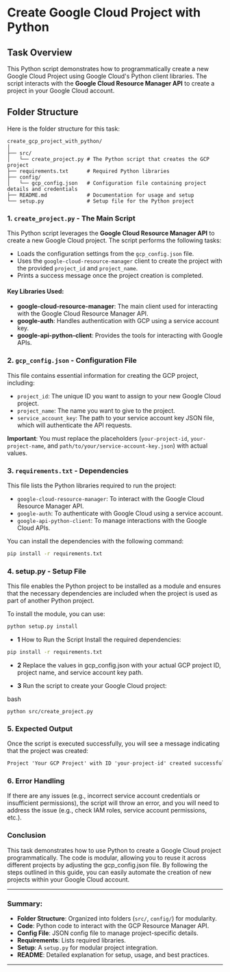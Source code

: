 # Create Google Cloud Project with Python

## Task Overview

This Python script demonstrates how to programmatically create a new Google Cloud Project using Google Cloud's Python client libraries. The script interacts with the **Google Cloud Resource Manager API** to create a project in your Google Cloud account.

## Folder Structure

Here is the folder structure for this task:

```
create_gcp_project_with_python/
│
├── src/
│   └── create_project.py # The Python script that creates the GCP project
├── requirements.txt      # Required Python libraries 
├── config/
│   └── gcp_config.json   # Configuration file containing project details and credentials 
├── README.md             # Documentation for usage and setup
└── setup.py              # Setup file for the Python project
```

### 1. **`create_project.py`** - The Main Script

This Python script leverages the **Google Cloud Resource Manager API** to create a new Google Cloud project. The script performs the following tasks:
- Loads the configuration settings from the `gcp_config.json` file.
- Uses the `google-cloud-resource-manager` client to create the project with the provided `project_id` and `project_name`.
- Prints a success message once the project creation is completed.

#### Key Libraries Used:
- **google-cloud-resource-manager**: The main client used for interacting with the Google Cloud Resource Manager API.
- **google-auth**: Handles authentication with GCP using a service account key.
- **google-api-python-client**: Provides the tools for interacting with Google APIs.

### 2. **`gcp_config.json`** - Configuration File

This file contains essential information for creating the GCP project, including:
- `project_id`: The unique ID you want to assign to your new Google Cloud project.
- `project_name`: The name you want to give to the project.
- `service_account_key`: The path to your service account key JSON file, which will authenticate the API requests.

**Important**: You must replace the placeholders (`your-project-id`, `your-project-name`, and `path/to/your/service-account-key.json`) with actual values.

### 3. **`requirements.txt`** - Dependencies

This file lists the Python libraries required to run the project:
- `google-cloud-resource-manager`: To interact with the Google Cloud Resource Manager API.
- `google-auth`: To authenticate with Google Cloud using a service account.
- `google-api-python-client`: To manage interactions with the Google Cloud APIs.

You can install the dependencies with the following command:

```bash
pip install -r requirements.txt
```

### 4. **setup.py** - Setup File
This file enables the Python project to be installed as a module and ensures that the necessary dependencies are included when the project is used as part of another Python project.

To install the module, you can use:

```bash
python setup.py install
```
- **1** How to Run the Script
Install the required dependencies:

```bash
pip install -r requirements.txt
```
- **2** Replace the values in gcp_config.json with your actual GCP project ID, project name, and service account key path.

- **3** Run the script to create your Google Cloud project:

bash
```
python src/create_project.py
```

### 5. Expected Output
Once the script is executed successfully, you will see a message indicating that the project was created:

```csharp
Project 'Your GCP Project' with ID 'your-project-id' created successfully!
```

### 6. Error Handling
If there are any issues (e.g., incorrect service account credentials or insufficient permissions), the script will throw an error, and you will need to address the issue (e.g., check IAM roles, service account permissions, etc.).


### Conclusion
This task demonstrates how to use Python to create a Google Cloud project programmatically. The code is modular, allowing you to reuse it across different projects by adjusting the gcp_config.json file. By following the steps outlined in this guide, you can easily automate the creation of new projects within your Google Cloud account.

---

### Summary:
- **Folder Structure**: Organized into folders (`src/`, `config/`) for modularity.
- **Code**: Python code to interact with the GCP Resource Manager API.
- **Config File**: JSON config file to manage project-specific details.
- **Requirements**: Lists required libraries.
- **Setup**: A `setup.py` for modular project integration.
- **README**: Detailed explanation for setup, usage, and best practices.

---
